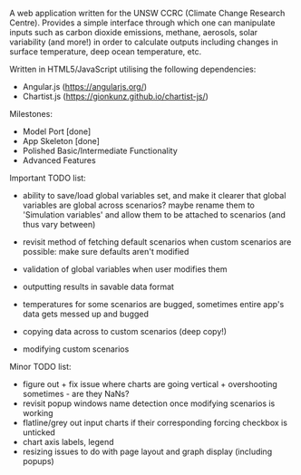 A web application written for the UNSW CCRC (Climate Change Research Centre). Provides a simple interface through which one can manipulate inputs such as carbon dioxide emissions, methane, aerosols, solar variability (and more!) in order to calculate outputs including changes in surface temperature, deep ocean temperature, etc.

Written in HTML5/JavaScript utilising the following dependencies:
- Angular.js (https://angularjs.org/)
- Chartist.js (https://gionkunz.github.io/chartist-js/)

Milestones:
- Model Port [done]
- App Skeleton [done]
- Polished Basic/Intermediate Functionality
- Advanced Features

Important TODO list:
- ability to save/load global variables set, and make it clearer that global variables are global across scenarios? maybe rename them to 'Simulation variables' and allow them to be attached to scenarios (and thus vary between)
- revisit method of fetching default scenarios when custom scenarios are possible: make sure defaults aren't modified
- validation of global variables when user modifies them
- outputting results in savable data format
- temperatures for some scenarios are bugged, sometimes entire app's data gets messed up and bugged

- copying data across to custom scenarios (deep copy!)
- modifying custom scenarios

Minor TODO list:
- figure out + fix issue where charts are going vertical + overshooting sometimes - are they NaNs?
- revisit popup windows name detection once modifying scenarios is working
- flatline/grey out input charts if their corresponding forcing checkbox is unticked
- chart axis labels, legend
- resizing issues to do with page layout and graph display (including popups)
